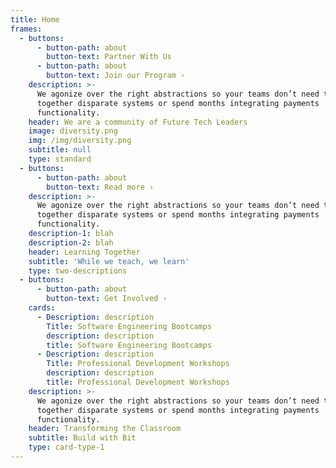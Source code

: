 ```yaml
---
title: Home
frames:
  - buttons:
      - button-path: about
        button-text: Partner With Us
      - button-path: about
        button-text: Join our Program ›
    description: >-
      We agonize over the right abstractions so your teams don’t need to stitch
      together disparate systems or spend months integrating payments
      functionality.
    header: We are a community of Future Tech Leaders
    image: diversity.png
    img: /img/diversity.png
    subtitle: null
    type: standard
  - buttons:
      - button-path: about
        button-text: Read more ›
    description: >-
      We agonize over the right abstractions so your teams don’t need to stitch
      together disparate systems or spend months integrating payments
      functionality.
    description-1: blah
    description-2: blah
    header: Learning Together
    subtitle: 'While we teach, we learn'
    type: two-descriptions
  - buttons:
      - button-path: about
        button-text: Get Involved ›
    cards:
      - Description: description
        Title: Software Engineering Bootcamps
        description: description
        title: Software Engineering Bootcamps
      - Description: description
        Title: Professional Development Workshops
        description: description
        title: Professional Development Workshops
    description: >-
      We agonize over the right abstractions so your teams don’t need to stitch
      together disparate systems or spend months integrating payments
      functionality.
    header: Transforming the Classroom
    subtitle: Build with Bit
    type: card-type-1
---
```


